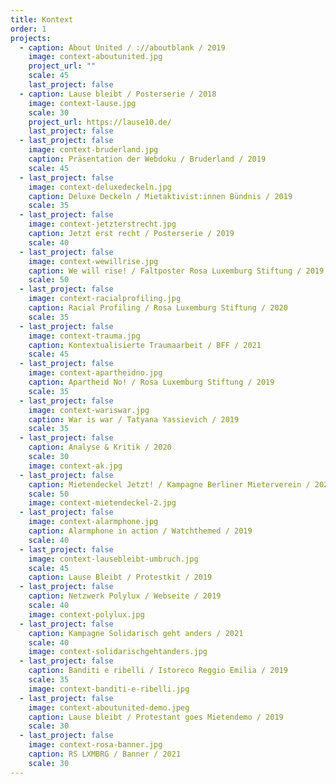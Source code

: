 ```yaml
---
title: Kontext
order: 1
projects:
  - caption: About United / ://aboutblank / 2019
    image: context-aboutunited.jpg
    project_url: ""
    scale: 45
    last_project: false
  - caption: Lause bleibt / Posterserie / 2018
    image: context-lause.jpg
    scale: 30
    project_url: https://lause10.de/
    last_project: false
  - last_project: false
    image: context-bruderland.jpg
    caption: Präsentation der Webdoku / Bruderland / 2019
    scale: 45
  - last_project: false
    image: context-deluxedeckeln.jpg
    caption: Deluxe Deckeln / Mietaktivist:innen Bündnis / 2019
    scale: 35
  - last_project: false
    image: context-jetzterstrecht.jpg
    caption: Jetzt erst recht / Posterserie / 2019
    scale: 40
  - last_project: false
    image: context-wewillrise.jpg
    caption: We will rise! / Faltposter Rosa Luxemburg Stiftung / 2019
    scale: 50
  - last_project: false
    image: context-racialprofiling.jpg
    caption: Racial Profiling / Rosa Luxemburg Stiftung / 2020
    scale: 35
  - last_project: false
    image: context-trauma.jpg
    caption: Kontextualisierte Traumaarbeit / BFF / 2021
    scale: 45
  - last_project: false
    image: context-apartheidno.jpg
    caption: Apartheid No! / Rosa Luxemburg Stiftung / 2019
    scale: 35
  - last_project: false
    image: context-wariswar.jpg
    caption: War is war / Tatyana Yassievich / 2019
    scale: 35
  - last_project: false
    caption: Analyse & Kritik / 2020
    scale: 30
    image: context-ak.jpg
  - last_project: false
    caption: Mietendeckel Jetzt! / Kampagne Berliner Mieterverein / 2020
    scale: 50
    image: context-mietendeckel-2.jpg
  - last_project: false
    image: context-alarmphone.jpg
    caption: Alarmphone in action / Watchthemed / 2019
    scale: 40
  - last_project: false
    image: context-lausebleibt-umbruch.jpg
    scale: 45
    caption: Lause Bleibt / Protestkit / 2019
  - last_project: false
    caption: Netzwerk Polylux / Webseite / 2019
    scale: 40
    image: context-polylux.jpg
  - last_project: false
    caption: Kampagne Solidarisch geht anders / 2021
    scale: 40
    image: context-solidarischgehtanders.jpg
  - last_project: false
    caption: Banditi e ribelli / Istoreco Reggio Emilia / 2019
    scale: 35
    image: context-banditi-e-ribelli.jpg
  - last_project: false
    image: context-aboutunited-demo.jpeg
    caption: Lause bleibt / Protestant goes Mietendemo / 2019
    scale: 30
  - last_project: false
    image: context-rosa-banner.jpg
    caption: RS LXMBRG / Banner / 2021
    scale: 30
---
```

